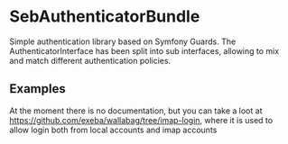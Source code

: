 # SebAuthenticatorBundle

Simple authentication library based on Symfony Guards. 
The AuthenticatorInterface has been split into sub interfaces, allowing to mix and match different authentication policies.

## Examples

At the moment there is no documentation, but you can take a loot at https://github.com/exeba/wallabag/tree/imap-login,
where it is used to allow login both from local accounts and imap accounts
